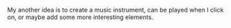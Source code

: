 My another idea is to create a music instrument, can be played when I click on, or maybe add some more interesting elements.
